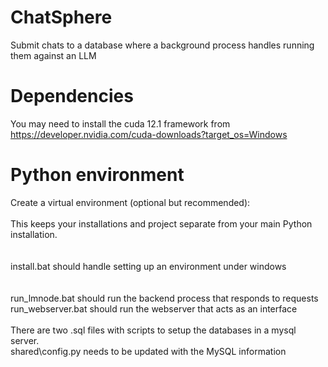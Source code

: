 # ChatSphere
 
Submit chats to a database where a background process handles running them against an LLM

# Dependencies
 You may need to install the cuda 12.1 framework from <br />
 https://developer.nvidia.com/cuda-downloads?target_os=Windows <br />
# Python environment
Create a virtual environment (optional but recommended): <br />
<br />
This keeps your installations and project separate from your main Python installation. <br />
<br />
<br />
install.bat should handle setting up an environment under windows<br />
<br />
<br />
run_lmnode.bat should run the backend process that responds to requests<br />
run_webserver.bat should run the webserver that acts as an interface<br />
<br />
There are two .sql files with scripts to setup the databases in a mysql server.<br />
shared\config.py needs to be updated with the MySQL information<br />

